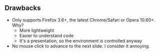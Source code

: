 ---
---

## Drawbacks

- Only supports Firefox 3.6+, the latest Chrome/Safari or Opera 10.60+. Why?
  - More lightweight
  - Easier to understand code
  - It's a presentation, so the environment is controlled anyway
- No mouse click to advance to the next slide. I consider it annoying.
